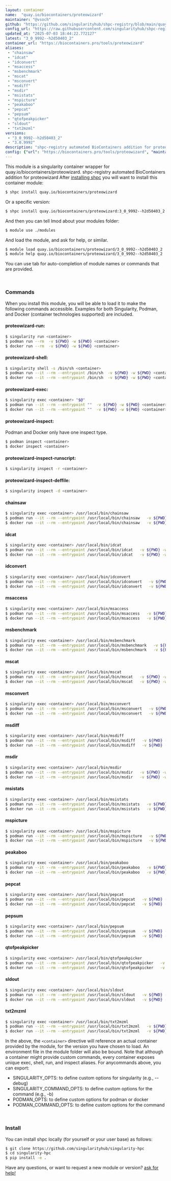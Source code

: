 ```yaml
---
layout: container
name:  "quay.io/biocontainers/proteowizard"
maintainer: "@vsoch"
github: "https://github.com/singularityhub/shpc-registry/blob/main/quay.io/biocontainers/proteowizard/container.yaml"
config_url: "https://raw.githubusercontent.com/singularityhub/shpc-registry/main/quay.io/biocontainers/proteowizard/container.yaml"
updated_at: "2025-07-03 18:44:22.772127"
latest: "3_0_9992--h2d50403_2"
container_url: "https://biocontainers.pro/tools/proteowizard"
aliases:
 - "chainsaw"
 - "idcat"
 - "idconvert"
 - "msaccess"
 - "msbenchmark"
 - "mscat"
 - "msconvert"
 - "msdiff"
 - "msdir"
 - "msistats"
 - "mspicture"
 - "peakaboo"
 - "pepcat"
 - "pepsum"
 - "qtofpeakpicker"
 - "sldout"
 - "txt2mzml"
versions:
 - "3_0_9992--h2d50403_2"
 - "3.0.9992"
description: "shpc-registry automated BioContainers addition for proteowizard"
config: {"url": "https://biocontainers.pro/tools/proteowizard", "maintainer": "@vsoch", "description": "shpc-registry automated BioContainers addition for proteowizard", "latest": {"3_0_9992--h2d50403_2": "sha256:545dfae1435f88ae1f68c855860d56c7e784492fc0d0eff7563822e5222d4141"}, "tags": {"3_0_9992--h2d50403_2": "sha256:545dfae1435f88ae1f68c855860d56c7e784492fc0d0eff7563822e5222d4141", "3.0.9992": "sha256:eaf9f7b9a1129c954cd3eaa7a079c8a7d51898a8b87578eaf77093f75a12659c"}, "docker": "quay.io/biocontainers/proteowizard", "aliases": {"chainsaw": "/usr/local/bin/chainsaw", "idcat": "/usr/local/bin/idcat", "idconvert": "/usr/local/bin/idconvert", "msaccess": "/usr/local/bin/msaccess", "msbenchmark": "/usr/local/bin/msbenchmark", "mscat": "/usr/local/bin/mscat", "msconvert": "/usr/local/bin/msconvert", "msdiff": "/usr/local/bin/msdiff", "msdir": "/usr/local/bin/msdir", "msistats": "/usr/local/bin/msistats", "mspicture": "/usr/local/bin/mspicture", "peakaboo": "/usr/local/bin/peakaboo", "pepcat": "/usr/local/bin/pepcat", "pepsum": "/usr/local/bin/pepsum", "qtofpeakpicker": "/usr/local/bin/qtofpeakpicker", "sldout": "/usr/local/bin/sldout", "txt2mzml": "/usr/local/bin/txt2mzml"}}
---
```


This module is a singularity container wrapper for quay.io/biocontainers/proteowizard.
shpc-registry automated BioContainers addition for proteowizard
After [installing shpc](#install) you will want to install this container module:


```bash
$ shpc install quay.io/biocontainers/proteowizard
```

Or a specific version:

```bash
$ shpc install quay.io/biocontainers/proteowizard:3_0_9992--h2d50403_2
```

And then you can tell lmod about your modules folder:

```bash
$ module use ./modules
```

And load the module, and ask for help, or similar.

```bash
$ module load quay.io/biocontainers/proteowizard/3_0_9992--h2d50403_2
$ module help quay.io/biocontainers/proteowizard/3_0_9992--h2d50403_2
```

You can use tab for auto-completion of module names or commands that are provided.

<br>

### Commands

When you install this module, you will be able to load it to make the following commands accessible.
Examples for both Singularity, Podman, and Docker (container technologies supported) are included.

#### proteowizard-run:

```bash
$ singularity run <container>
$ podman run --rm  -v ${PWD} -w ${PWD} <container>
$ docker run --rm  -v ${PWD} -w ${PWD} <container>
```

#### proteowizard-shell:

```bash
$ singularity shell -s /bin/sh <container>
$ podman run --it --rm --entrypoint /bin/sh  -v ${PWD} -w ${PWD} <container>
$ docker run --it --rm --entrypoint /bin/sh  -v ${PWD} -w ${PWD} <container>
```

#### proteowizard-exec:

```bash
$ singularity exec <container> "$@"
$ podman run --it --rm --entrypoint ""  -v ${PWD} -w ${PWD} <container> "$@"
$ docker run --it --rm --entrypoint ""  -v ${PWD} -w ${PWD} <container> "$@"
```

#### proteowizard-inspect:

Podman and Docker only have one inspect type.

```bash
$ podman inspect <container>
$ docker inspect <container>
```

#### proteowizard-inspect-runscript:

```bash
$ singularity inspect -r <container>
```

#### proteowizard-inspect-deffile:

```bash
$ singularity inspect -d <container>
```


#### chainsaw

```bash
$ singularity exec <container> /usr/local/bin/chainsaw
$ podman run --it --rm --entrypoint /usr/local/bin/chainsaw   -v ${PWD} -w ${PWD} <container> -c " $@"
$ docker run --it --rm --entrypoint /usr/local/bin/chainsaw   -v ${PWD} -w ${PWD} <container> -c " $@"
```


#### idcat

```bash
$ singularity exec <container> /usr/local/bin/idcat
$ podman run --it --rm --entrypoint /usr/local/bin/idcat   -v ${PWD} -w ${PWD} <container> -c " $@"
$ docker run --it --rm --entrypoint /usr/local/bin/idcat   -v ${PWD} -w ${PWD} <container> -c " $@"
```


#### idconvert

```bash
$ singularity exec <container> /usr/local/bin/idconvert
$ podman run --it --rm --entrypoint /usr/local/bin/idconvert   -v ${PWD} -w ${PWD} <container> -c " $@"
$ docker run --it --rm --entrypoint /usr/local/bin/idconvert   -v ${PWD} -w ${PWD} <container> -c " $@"
```


#### msaccess

```bash
$ singularity exec <container> /usr/local/bin/msaccess
$ podman run --it --rm --entrypoint /usr/local/bin/msaccess   -v ${PWD} -w ${PWD} <container> -c " $@"
$ docker run --it --rm --entrypoint /usr/local/bin/msaccess   -v ${PWD} -w ${PWD} <container> -c " $@"
```


#### msbenchmark

```bash
$ singularity exec <container> /usr/local/bin/msbenchmark
$ podman run --it --rm --entrypoint /usr/local/bin/msbenchmark   -v ${PWD} -w ${PWD} <container> -c " $@"
$ docker run --it --rm --entrypoint /usr/local/bin/msbenchmark   -v ${PWD} -w ${PWD} <container> -c " $@"
```


#### mscat

```bash
$ singularity exec <container> /usr/local/bin/mscat
$ podman run --it --rm --entrypoint /usr/local/bin/mscat   -v ${PWD} -w ${PWD} <container> -c " $@"
$ docker run --it --rm --entrypoint /usr/local/bin/mscat   -v ${PWD} -w ${PWD} <container> -c " $@"
```


#### msconvert

```bash
$ singularity exec <container> /usr/local/bin/msconvert
$ podman run --it --rm --entrypoint /usr/local/bin/msconvert   -v ${PWD} -w ${PWD} <container> -c " $@"
$ docker run --it --rm --entrypoint /usr/local/bin/msconvert   -v ${PWD} -w ${PWD} <container> -c " $@"
```


#### msdiff

```bash
$ singularity exec <container> /usr/local/bin/msdiff
$ podman run --it --rm --entrypoint /usr/local/bin/msdiff   -v ${PWD} -w ${PWD} <container> -c " $@"
$ docker run --it --rm --entrypoint /usr/local/bin/msdiff   -v ${PWD} -w ${PWD} <container> -c " $@"
```


#### msdir

```bash
$ singularity exec <container> /usr/local/bin/msdir
$ podman run --it --rm --entrypoint /usr/local/bin/msdir   -v ${PWD} -w ${PWD} <container> -c " $@"
$ docker run --it --rm --entrypoint /usr/local/bin/msdir   -v ${PWD} -w ${PWD} <container> -c " $@"
```


#### msistats

```bash
$ singularity exec <container> /usr/local/bin/msistats
$ podman run --it --rm --entrypoint /usr/local/bin/msistats   -v ${PWD} -w ${PWD} <container> -c " $@"
$ docker run --it --rm --entrypoint /usr/local/bin/msistats   -v ${PWD} -w ${PWD} <container> -c " $@"
```


#### mspicture

```bash
$ singularity exec <container> /usr/local/bin/mspicture
$ podman run --it --rm --entrypoint /usr/local/bin/mspicture   -v ${PWD} -w ${PWD} <container> -c " $@"
$ docker run --it --rm --entrypoint /usr/local/bin/mspicture   -v ${PWD} -w ${PWD} <container> -c " $@"
```


#### peakaboo

```bash
$ singularity exec <container> /usr/local/bin/peakaboo
$ podman run --it --rm --entrypoint /usr/local/bin/peakaboo   -v ${PWD} -w ${PWD} <container> -c " $@"
$ docker run --it --rm --entrypoint /usr/local/bin/peakaboo   -v ${PWD} -w ${PWD} <container> -c " $@"
```


#### pepcat

```bash
$ singularity exec <container> /usr/local/bin/pepcat
$ podman run --it --rm --entrypoint /usr/local/bin/pepcat   -v ${PWD} -w ${PWD} <container> -c " $@"
$ docker run --it --rm --entrypoint /usr/local/bin/pepcat   -v ${PWD} -w ${PWD} <container> -c " $@"
```


#### pepsum

```bash
$ singularity exec <container> /usr/local/bin/pepsum
$ podman run --it --rm --entrypoint /usr/local/bin/pepsum   -v ${PWD} -w ${PWD} <container> -c " $@"
$ docker run --it --rm --entrypoint /usr/local/bin/pepsum   -v ${PWD} -w ${PWD} <container> -c " $@"
```


#### qtofpeakpicker

```bash
$ singularity exec <container> /usr/local/bin/qtofpeakpicker
$ podman run --it --rm --entrypoint /usr/local/bin/qtofpeakpicker   -v ${PWD} -w ${PWD} <container> -c " $@"
$ docker run --it --rm --entrypoint /usr/local/bin/qtofpeakpicker   -v ${PWD} -w ${PWD} <container> -c " $@"
```


#### sldout

```bash
$ singularity exec <container> /usr/local/bin/sldout
$ podman run --it --rm --entrypoint /usr/local/bin/sldout   -v ${PWD} -w ${PWD} <container> -c " $@"
$ docker run --it --rm --entrypoint /usr/local/bin/sldout   -v ${PWD} -w ${PWD} <container> -c " $@"
```


#### txt2mzml

```bash
$ singularity exec <container> /usr/local/bin/txt2mzml
$ podman run --it --rm --entrypoint /usr/local/bin/txt2mzml   -v ${PWD} -w ${PWD} <container> -c " $@"
$ docker run --it --rm --entrypoint /usr/local/bin/txt2mzml   -v ${PWD} -w ${PWD} <container> -c " $@"
```



In the above, the `<container>` directive will reference an actual container provided
by the module, for the version you have chosen to load. An environment file in the
module folder will also be bound. Note that although a container
might provide custom commands, every container exposes unique exec, shell, run, and
inspect aliases. For anycommands above, you can export:

 - SINGULARITY_OPTS: to define custom options for singularity (e.g., --debug)
 - SINGULARITY_COMMAND_OPTS: to define custom options for the command (e.g., -b)
 - PODMAN_OPTS: to define custom options for podman or docker
 - PODMAN_COMMAND_OPTS: to define custom options for the command

<br>

### Install

You can install shpc locally (for yourself or your user base) as follows:

```bash
$ git clone https://github.com/singularityhub/singularity-hpc
$ cd singularity-hpc
$ pip install -e .
```

Have any questions, or want to request a new module or version? [ask for help!](https://github.com/singularityhub/singularity-hpc/issues)